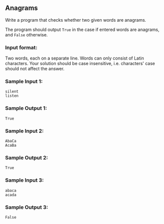 ## Anagrams

Write a program that checks whether two given words are anagrams.

The program should output `True` in the case if entered words are anagrams,
and `False` otherwise.

### Input format:

Two words, each on a separate line. Words can only consist of Latin characters.
Your solution should be case insensitive, i.e. characters' case should
not affect the answer.

### Sample Input 1:

```
silent
listen
```

### Sample Output 1:

```
True
```

### Sample Input 2:

```
AbaCa
AcaBa
```

### Sample Output 2:

```
True
```

### Sample Input 3:

```
abaca
acada
```

### Sample Output 3:

```
False
```
